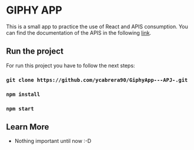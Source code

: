 # GIPHY APP

This is a small app to practice the use of React and APIS consumption.
You can find the documentation of the APIS in the following [link](https://developers.giphy.com/).



## Run the project
For run this project you have to follow the next steps:

### `git clone https://github.com/ycabrera90/GiphyApp---APJ-.git`

### `npm install`

### `npm start`


## Learn More

- Nothing important until now :-D